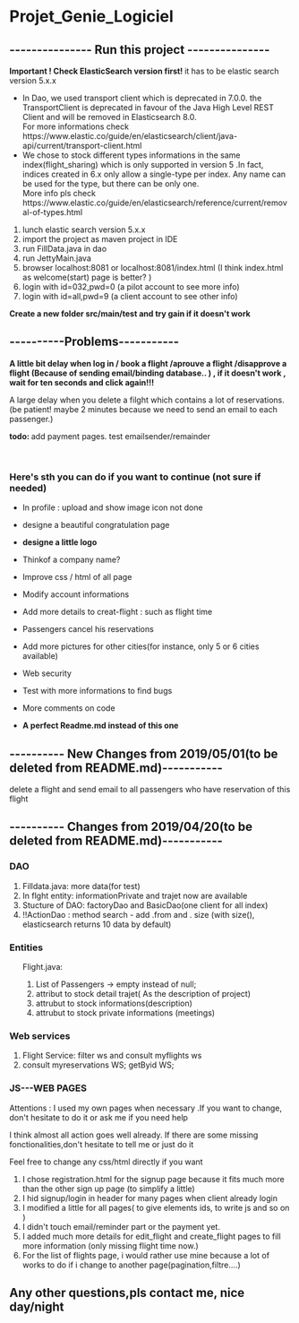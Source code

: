 # Projet_Genie_Logiciel

<h2>--------------- Run this project ---------------</h2>
<p><b>Important ! Check ElasticSearch version first! </b>  it has to be elastic search version 5.x.x </p>
 <ul>
    <li>In Dao, we used transport client which is deprecated in 7.0.0. the TransportClient is deprecated in favour of the Java High Level REST Client and will be removed in Elasticsearch 8.0.  
        <br/>For more informations check https://www.elastic.co/guide/en/elasticsearch/client/java-api/current/transport-client.html</li>
     <li> We chose to stock different types informations in the same index(flight_sharing) which is only supported in version 5 .In fact, indices created in 6.x only allow a single-type per index. Any name can be used for the type, but there can be only one. 
         <br/>More info pls check https://www.elastic.co/guide/en/elasticsearch/reference/current/removal-of-types.html</li>
</ul>
        
   <ol>
    <li>lunch elastic search version 5.x.x </li>
    <li>import the project as maven project in IDE</li>
    <li>run FillData.java in dao</li>
    <li> run JettyMain.java</li>
     <li>browser localhost:8081 or localhost:8081/index.html (I think index.html as welcome(start) page is better? )</li>
     <li>login with id=032,pwd=0 (a pilot account to see more info)</li>
     <li>login with id=all,pwd=9 (a client account to see other info)</li>
    
  </ol>
  
  <b>Create a new folder src/main/test and try gain if it doesn't work</b>
  
 <h2>----------Problems-----------</h2>
<p><b>  A little bit delay when log in / book a flight /aprouve a flight /disapprove a flight (Because of sending email/binding database.. ) , if it doesn't work , wait for ten seconds and click again!!!</b></p>
<p>A large delay when you delete a filght which contains a lot of reservations.(be patient! maybe 2 minutes because we need to send an email to each passenger.)  </p>
<p><b>todo: </b> add payment pages. test emailsender/remainder</p>
<br/>
<h3> <b>Here's sth you can do if you want to continue (not sure if needed)</b></h3>
<ul>
<li><p>In profile : upload and show image icon not done </p></li>
<li><p>designe a beautiful congratulation page</p></li>
<li><p><b>designe a little logo</b></p></li>
 <li><p>Thinkof a company name?</p></li>

<li><p>Improve css / html of all page</p></li>
<li><p>Modify account informations </p></li>
<li><p>Add more details to creat-flight : such as flight time </p></li>
<li><p>Passengers cancel his reservations </p></li>
<li><p>Add more pictures for other cities(for instance, only 5 or 6 cities available) </p></li>
<li><p>Web security </p></li>
<li><p>Test with more informations to find bugs  </p></li>
<li><p>More comments on code</p></li>
<li><p><b>A perfect Readme.md instead of this one</b></p></li>


</ul>
 


<h2>---------- New Changes from 2019/05/01(to be deleted from README.md)-----------</h2>
    <p>delete a flight and send email to all passengers who have reservation of this flight</p>
 <h2>---------- Changes from 2019/04/20(to be deleted from README.md)-----------</h2>
  <h3>DAO </h3>
 <ol>
    <li>Filldata.java: more data(for test)</li>
    <li>In flght entity: informationPrivate and trajet now are available</li>
    <li> Stucture of DAO: factoryDao and BasicDao(one client for all index)</li>
     <li>!!ActionDao : method search - add .from and . size (with size(), elasticsearch returns 10 data by default)</li>
  </ol>
  <h3>Entities</h3>
 <ol>
   Flight.java: <ol> <li>List of Passengers -> empty instead of null; </li>
    <li>attribut <trajet> to stock detail trajet( As the description of project)</li>
    <li>attrubut <info> to stock informations(description)</li>
    <li>attrubut <infoPrivate> to stock private informations (meetings)</li>
    </ol>
   </ol>
     
 <h3>Web services</h3>
 <ol>
    <li>Flight Service: filter ws and consult myflights ws </li>
    <li>consult myreservations WS; getByid WS; </li>
  </ol>
  
  <h3>JS---WEB PAGES</h3>
  <p>Attentions : I used my own pages when necessary .If you want to change, don't hesitate to do it or ask me if you need help</p>
  <p>I think almost all action goes well already. If there are some missing fonctionalities,don't hesitate to tell me or just do it </p>
  <p>Feel free to change any css/html directly if you want</p>
  <ol>
    <li> I chose registration.html for the signup page because it fits much more than the other sign up page (to simplify a little)</li>
    <li> I hid signup/login in header for many pages when client already login </li>
    <li> I modified a little for all pages( to give elements ids, to write js and so on )</li>
    <li> I didn't touch email/reminder part or the payment yet.</li>
    <li> I added much more details for edit_flight and create_flight pages to fill more information (only missing flight time now.) </li>
    <li> For the list of flights page, i would rather use mine because a lot of works to do if i change to another page(pagination,filtre....) </li>
  </ol>
 
<h2> Any other questions,pls contact me, nice day/night </h2>
